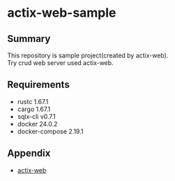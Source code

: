 # actix-web-sample

## Summary
This repository is sample project(created by actix-web). <br>
Try crud web server used actix-web.

## Requirements
 * rustc 1.67.1
 * cargo 1.67.1
 * sqlx-cli v0.7.1
 * docker 24.0.2
 * docker-compose 2.19.1

## Appendix
 * [actix-web](https://actix.rs/)
